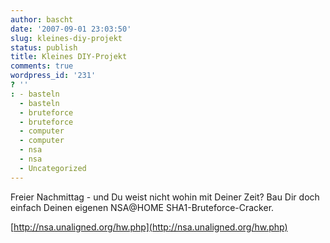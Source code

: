 ```yaml
---
author: bascht
date: '2007-09-01 23:03:50'
slug: kleines-diy-projekt
status: publish
title: Kleines DIY-Projekt
comments: true
wordpress_id: '231'
? ''
: - basteln
  - basteln
  - bruteforce
  - bruteforce
  - computer
  - computer
  - nsa
  - nsa
  - Uncategorized
---
```


Freier Nachmittag - und Du weist nicht wohin mit Deiner Zeit? Bau
Dir doch einfach Deinen eigenen NSA@HOME SHA1-Bruteforce-Cracker.

[http://nsa.unaligned.org/hw.php](http://nsa.unaligned.org/hw.php)



